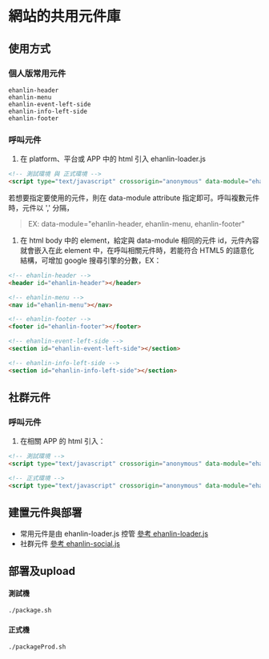 # 網站的共用元件庫

## 使用方式

### 個人版常用元件

```
ehanlin-header
ehanlin-menu
ehanlin-event-left-side
ehanlin-info-left-side
ehanlin-footer
```

### 呼叫元件

1. 在 platform、平台或 APP 中的 html 引入 ehanlin-loader.js

```html
<!-- 測試環境 與 正式環境 -->
<script type="text/javascript" crossorigin="anonymous" data-module="ehanlin-header,ehanlin-menu,ehanlin-footer,ehanlin-event-left-side" src="/app/web-component/js/ehanlin-loader.js"></script>
```

若想要指定要使用的元件，則在 data-module attribute 指定即可。呼叫複數元件時，元件以 ',' 分隔，

> EX: data-module="ehanlin-header, ehanlin-menu, ehanlin-footer"

1. 在 html body 中的 element，給定與 data-module 相同的元件 id，元件內容就會嵌入在此 element 中，在呼叫相關元件時，若能符合 HTML5 的語意化結構，可增加 google 搜尋引擎的分數，EX：

```html
<!-- ehanlin-header -->
<header id="ehanlin-header"></header>

<!-- ehanlin-menu -->
<nav id="ehanlin-menu"></nav>

<!-- ehanlin-footer -->
<footer id="ehanlin-footer"></footer>

<!-- ehanlin-event-left-side -->
<section id="ehanlin-event-left-side"></section>

<!-- ehanlin-info-left-side -->
<section id="ehanlin-info-left-side"></section>
```

## 社群元件

### 呼叫元件

1. 在相關 APP 的 html 引入：

```html
<!-- 測試環境 -->
<script type="text/javascript" crossorigin="anonymous" data-module="ehanlin-header,ehanlin-menu,ehanlin-footer,ehanlin-event-left-side" src="https://www.tbbt.com.tw/app/web-component/js/ehanlin-social.js?authuser=1&folder=true&organizationId=true"></script>

<!-- 正式環境 -->
<script type="text/javascript" crossorigin="anonymous" data-module="ehanlin-header,ehanlin-menu,ehanlin-footer,ehanlin-event-left-side" src="https://www.ehanlin.com.tw/app/web-component/js/ehanlin-social.js?authuser=1&folder=true&organizationId=true"></script>
```

## 建置元件與部署

-   常用元件是由 ehanlin-loader.js 控管
    [參考 ehanlin-loader.js](https://github.com/eHanlin/common-web-component/blob/master/src/js/ehanlin-loader.js)
-   社群元件
    [參考 ehanlin-social.js](https://github.com/eHanlin/common-web-component/blob/master/src/js/ehanlin-social.js)

## 部署及upload

#### 測試機
```html
./package.sh
```
#### 正式機
```html
./packageProd.sh
```
